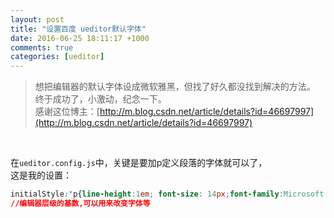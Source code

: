 ```yaml
---
layout: post
title: "设置百度 ueditor默认字体"
date: 2016-06-25 18:11:17 +1000
comments: true
categories: [ueditor]
---
```


> 想把编辑器的默认字体设成微软雅黑，但找了好久都没找到解决的方法。    
终于成功了，小激动，纪念一下。    
感谢这位博主：[http://m.blog.csdn.net/article/details?id=46697997](http://m.blog.csdn.net/article/details?id=46697997)



<!--more-->
<br>   

在`ueditor.config.js`中，关键是要加p定义段落的字体就可以了，    
这是我的设置：    
``` css
initialStyle:'p{line-height:1em; font-size: 14px;font-family:Microsoft YaHei;'   
//编辑器层级的基数,可以用来改变字体等
```

<br>
<br>
<br>
<br>
<br>
<br>
<br>
<br>
<br>
<br>
<br>
<br>
